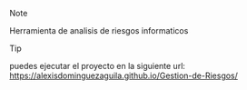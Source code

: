 >[!NOTE]
>Herramienta de analisis de riesgos informaticos

>[!TIP]
>puedes ejecutar el proyecto en la siguiente url:
>https://alexisdominguezaguila.github.io/Gestion-de-Riesgos/
